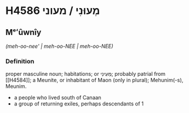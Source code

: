 # H4586 מְעוּנִי / מעוני

## Mᵉʻûwnîy

_(meh-oo-nee' | meh-oo-NEE | meh-oo-NEE)_

### Definition

proper masculine noun; habitations; or מְעִינִי; probably patrial from [[H4584]]; a Meunite, or inhabitant of Maon (only in plural); Mehunim(-s), Meunim.

- a people who lived south of Canaan
- a group of returning exiles, perhaps descendants of 1
